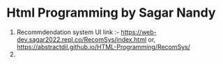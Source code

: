# Html Programming by Sagar Nandy

1. Recommdendation system UI link :- https://web-dev.sagar2022.repl.co/RecomSys/index.html or, https://abstractdil.github.io/HTML-Programming/RecomSys/
2. 